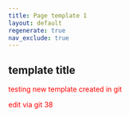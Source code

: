 ```yaml
---
title: Page template 1
layout: default
regenerate: true
nav_exclude: true
---  
```


<head>
<meta name="jimvar" value="1">
<link rel="stylesheet"  href="../oahuv1/images/styletest.css">

<style>  

p {color:  red;}  
</style>  
</head>


## template title

testing new template created in git

edit via git 38

<!--stackedit_data:
eyJoaXN0b3J5IjpbMTQzNDQ2OTM4NCwxMjg1NzA5ODldfQ==
-->